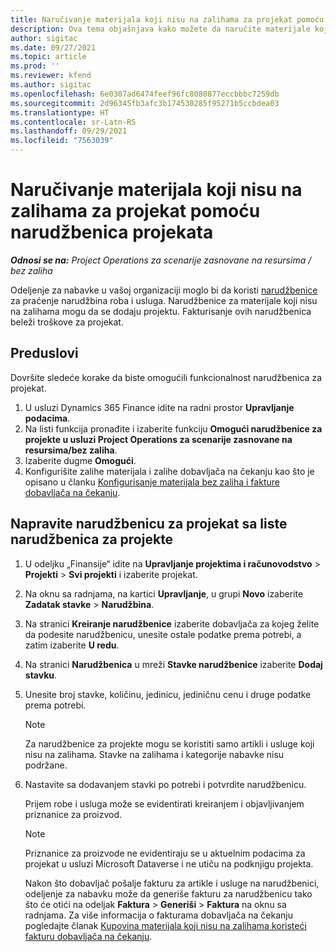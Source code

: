 ```yaml
---
title: Naručivanje materijala koji nisu na zalihama za projekat pomoću narudžbenica projekata
description: Ova tema objašnjava kako možete da naručite materijale koji nisu na zalihama za projekat pomoću narudžbenica projekata.
author: sigitac
ms.date: 09/27/2021
ms.topic: article
ms.prod: ''
ms.reviewer: kfend
ms.author: sigitac
ms.openlocfilehash: 6e0307ad6474feef96fc8080877eccbbbc7259db
ms.sourcegitcommit: 2d96345fb3afc3b174530285f95271b5ccbdea03
ms.translationtype: HT
ms.contentlocale: sr-Latn-RS
ms.lasthandoff: 09/29/2021
ms.locfileid: "7563039"
---
```

# <a name="order-non-stocked-materials-for-a-project-using-project-purchase-orders"></a>Naručivanje materijala koji nisu na zalihama za projekat pomoću narudžbenica projekata

_**Odnosi se na:** Project Operations za scenarije zasnovane na resursima / bez zaliha_

Odeljenje za nabavke u vašoj organizaciji moglo bi da koristi [narudžbenice](/dynamics365/supply-chain/procurement/purchase-order-overview) za praćenje narudžbina roba i usluga. Narudžbenice za materijale koji nisu na zalihama mogu da se dodaju projektu. Fakturisanje ovih narudžbenica beleži troškove za projekat.

## <a name="prerequisites"></a>Preduslovi
Dovršite sledeće korake da biste omogućili funkcionalnost narudžbenica za projekat.

1. U usluzi Dynamics 365 Finance idite na radni prostor **Upravljanje podacima**.
2. Na listi funkcija pronađite i izaberite funkciju **Omogući narudžbenice za projekte u usluzi Project Operations za scenarije zasnovane na resursima/bez zaliha**.
3. Izaberite dugme **Omogući**.
4. Konfigurišite zalihe materijala i zalihe dobavljača na čekanju kao što je opisano u članku [Konfigurisanje materijala bez zaliha i fakture dobavljača na čekanju](configure-materials-nonstocked.md).

## <a name="create-a-project-purchase-order-from-the-project-purchase-order-list"></a>Napravite narudžbenicu za projekat sa liste narudžbenica za projekte

1. U odeljku „Finansije“ idite na **Upravljanje projektima i računovodstvo** > **Projekti** > **Svi projekti** i izaberite projekat.
2. Na oknu sa radnjama, na kartici **Upravljanje**, u grupi **Novo** izaberite **Zadatak stavke** > **Narudžbina**.
3. Na stranici **Kreiranje narudžbenice** izaberite dobavljača za kojeg želite da podesite narudžbenicu, unesite ostale podatke prema potrebi, a zatim izaberite **U redu**.
4. Na stranici **Narudžbenica** u mreži **Stavke narudžbenice** izaberite **Dodaj stavku**.
5. Unesite broj stavke, količinu, jedinicu, jediničnu cenu i druge podatke prema potrebi.

    > [!NOTE]
    > Za narudžbenice za projekte mogu se koristiti samo artikli i usluge koji nisu na zalihama. Stavke na zalihama i kategorije nabavke nisu podržane.

6. Nastavite sa dodavanjem stavki po potrebi i potvrdite narudžbenicu.

    Prijem robe i usluga može se evidentirati kreiranjem i objavljivanjem priznanice za proizvod.

    > [!NOTE]
    > Priznanice za proizvode ne evidentiraju se u aktuelnim podacima za projekat u usluzi Microsoft Dataverse i ne utiču na podknjigu projekta.

    Nakon što dobavljač pošalje fakturu za artikle i usluge na narudžbenici, odeljenje za nabavku može da generiše fakturu za narudžbenicu tako što će otići na odeljak **Faktura** > **Generiši** > **Faktura** na oknu sa radnjama. Za više informacija o fakturama dobavljača na čekanju pogledajte članak [Kupovina materijala koji nisu na zalihama koristeći fakturu dobavljača na čekanju](pending-vendor-invoices.md).
